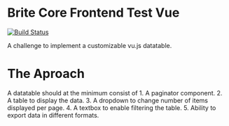 # Brite Core Frontend Test Vue

[![Build Status](https://travis-ci.com/DanielUche/brite-core-test.svg?branch=develop)](https://travis-ci.org/joemccann/dillinger)

A challenge to implement a customizable vu.js datatable.

# The Aproach

A datatable should at the minimum consist of 
    1. A paginator component.
    2. A table to display the data.
    3. A dropdown to change number of items displayed per page.
    4. A textbox to enable filtering the table.
    5. Ability to export data in different formats.